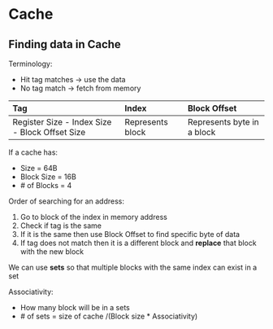 # Cache

## Finding data in Cache

Terminology:
* Hit tag matches -> use the data
* No tag match -> fetch from memory



| Tag | Index     | Block Offset|
| :------------- | :------------- | :--|
| Register Size - Index Size - Block Offset Size    | Represents block     | Represents byte in a block|

If a cache has:

* Size = 64B
* Block Size = 16B
* \# of Blocks = 4

Order of searching for an address:

1. Go to block of the index in memory address
2. Check if tag is the same
3. If it is the same then use Block Offset to find specific byte of data
4. If tag does not match then it is a different block and **replace** that block with the new block

We can use **sets** so that multiple blocks with the same index can exist in a set

Associativity:

* How many block will be in a sets
* \# of sets = size of cache /(Block size * Associativity)
